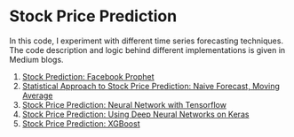 # Stock Price Prediction

In this code, I experiment with different time series forecasting techniques. 
The code description and logic behind different implementations is given in Medium blogs.

1. [Stock Prediction: Facebook Prophet](https://medium.com/analytics-vidhya/stock-price-prediction-facebook-prophet-34c385ff05a9?source=your_stories_page---------------------------)
2. [Statistical Approach to Stock Price Prediction: Naive Forecast, Moving Average](https://medium.com/analytics-vidhya/statistical-approach-to-stock-price-prediction-naive-forecast-moving-average-40f93e221e06?source=your_stories_page---------------------------)
3. [Stock Price Prediction: Neural Network with Tensorflow](https://medium.com/@traintotest99/stock-price-prediction-single-neural-network-with-tensorflow-75b64af74ed6?source=your_stories_page---------------------------)
4. [Stock Price Prediction: Using Deep Neural Networks on Keras](https://medium.com/swlh/stock-price-prediction-using-deep-neural-networks-on-keras-c7d1af57b0fc)
5. [Stock Price Prediction: XGBoost](https://medium.com/swlh/stock-price-prediction-xgboost-1fce6cbd24d7)
